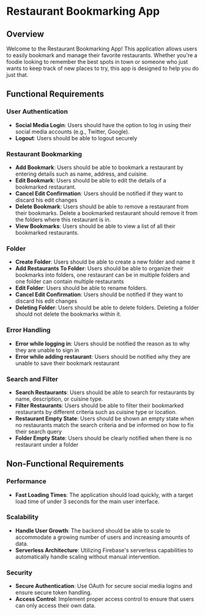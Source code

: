 # Restaurant Bookmarking App

## Overview

Welcome to the Restaurant Bookmarking App! This application allows users to easily bookmark and manage their favorite restaurants. Whether you're a foodie looking to remember the best spots in town or someone who just wants to keep track of new places to try, this app is designed to help you do just that.

## Functional Requirements

### User Authentication
- **Social Media Login**: Users should have the option to log in using their social media accounts (e.g., Twitter, Google).
- **Logout**: Users should be able to logout securely

### Restaurant Bookmarking
- **Add Bookmark**: Users should be able to bookmark a restaurant by entering details such as name, address, and cuisine.
- **Edit Bookmark**: Users should be able to edit the details of a bookmarked restaurant.
- **Cancel Edit Confirmation**: Users should be notified if they want to discard his edit changes
- **Delete Bookmark**: Users should be able to remove a restaurant from their bookmarks. Delete a bookmarked restaurant should remove it from the folders where this restaurant is in.
- **View Bookmarks**: Users should be able to view a list of all their bookmarked restaurants.

### Folder
- **Create Folder**: Users should be able to create a new folder and name it
- **Add Restaurants To Folder**: Users should be able to organize their bookmarks into folders, one restaurant can be in multiple folders and one folder can contain multiple restaurants
- **Edit Folder**: Users should be able to rename folders. 
- **Cancel Edit Confirmation**: Users should be notified if they want to discard his edit changes
- **Deleting Folder**: Users should be able to delete folders. Deleting a folder should not delete the bookmarks within it.

### Error Handling
- **Error while logging in**: Users should be notified the reason as to why they are unable to sign in
- **Error while adding restaurant**: Users should be notified why they are unable to save their bookmark restaurant

### Search and Filter
- **Search Restaurants**: Users should be able to search for restaurants by name, description, or cuisine type.
- **Filter Restaurants**: Users should be able to filter their bookmarked restaurants by different criteria such as cuisine type or location.
- **Restaurant Empty State**: Users should be shown an empty state when no restaurants match the search criteria and be informed on how to fix their search query
- **Folder Empty State**: Users should be clearly notified when there is no restaurant under a folder


## Non-Functional Requirements

### Performance
- **Fast Loading Times**: The application should load quickly, with a target load time of under 3 seconds for the main user interface.

### Scalability
- **Handle User Growth**: The backend should be able to scale to accommodate a growing number of users and increasing amounts of data.
- **Serverless Architecture**: Utilizing Firebase's serverless capabilities to automatically handle scaling without manual intervention.

### Security
- **Secure Authentication**: Use OAuth for secure social media logins and ensure secure token handling.
- **Access Control**: Implement proper access control to ensure that users can only access their own data.